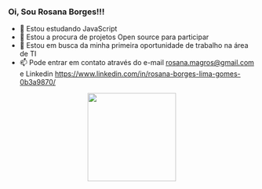 ### Oi, Sou Rosana Borges!!!


- 🌱 Estou estudando JavaScript 
- 👯 Estou a procura de projetos Open source para participar
- 🤔 Estou em busca da minha primeira oportunidade de trabalho na área de TI
- 📫 Pode entrar em contato através do e-mail rosana.magros@gmail.com e Linkedin https://www.linkedin.com/in/rosana-borges-lima-gomes-0b3a9870/


<div align="center">
  <a href="https://https://github.com/RosanaBorges">
  <img height="180em" src="https://github-readme-stats.vercel.app/api/top-langs/?username=RosanaBorges&layout=compact&langs_count=7&theme=dark"/>
</div>
